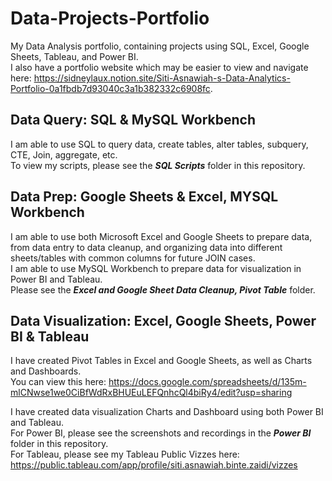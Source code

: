 # Data-Projects-Portfolio
My Data Analysis portfolio, containing projects using SQL, Excel, Google Sheets, Tableau, and Power BI. 
<br> I also have a portfolio website which may be easier to view and navigate here: https://sidneylaux.notion.site/Siti-Asnawiah-s-Data-Analytics-Portfolio-0a1fbdb7d93040c3a1b382332c6908fc. 


## Data Query: SQL & MySQL Workbench
I am able to use SQL to query data, create tables, alter tables, subquery, CTE, Join, aggregate, etc. 
<br>To view my scripts, please see the ***SQL Scripts*** folder in this repository.


## Data Prep: Google Sheets & Excel, MYSQL Workbench
I am able to use both Microsoft Excel and Google Sheets to prepare data, from data entry to data cleanup, and organizing data into different sheets/tables with common columns for future JOIN cases.
<br>I am able to use MySQL Workbench to prepare data for visualization in Power BI and Tableau.
<br>Please see the ***Excel and Google Sheet Data Cleanup, Pivot Table*** folder.


## Data Visualization: Excel, Google Sheets, Power BI & Tableau
I have created Pivot Tables in Excel and Google Sheets, as well as Charts and Dashboards.
<br>You can view this here: https://docs.google.com/spreadsheets/d/135m-mlCNwse1we0CiBfWdRxBHUEuLEFQnhcQl4biRy4/edit?usp=sharing 

I have created data visualization Charts and Dashboard using both Power BI and Tableau.
<br>For Power BI, please see the screenshots and recordings in the ***Power BI*** folder in this repository.
<br>For Tableau, please see my Tableau Public Vizzes here: https://public.tableau.com/app/profile/siti.asnawiah.binte.zaidi/vizzes
